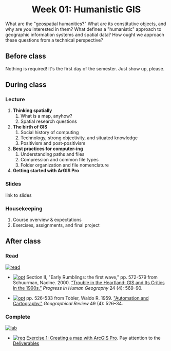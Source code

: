 <div align=center>

# Week 01: Humanistic GIS

</div>

What are the "geospatial humanities?" What are its constitutive objects, and why are *you* interested in them? What defines a "humanistic" approach to geographic information systems and spatial data? How ought we approach these questions from a technical perspective?

## Before class

Nothing is required! It's the first day of the semester. Just show up, please.

## During class

### Lecture

1. **Thinking spatially**
   1. What is a map, anyhow?
   2. Spatial research questions
2. **The birth of GIS**
   1. Social history of computing
   2. Technology, strong objectivity, and situated knowledge
   3. Positivism and post-positivism
3. **Best practices for computer-ing**
   1. Understanding paths and files
   2. Compression and common file types
   3. Folder organization and file nomenclature
4. **Getting started with ArGIS Pro**

### Slides

link to slides

### Housekeeping

1. Course overview & expectations
2. Exercises, assignments, and final project

## After class

### Read

[![read]][link]

* [![opt]][link] Section II, "Early Rumblings: the first wave," pp. 572-579 from Schuurman, Nadine. 2000. [“Trouble in the Heartland: GIS and Its Critics in the 1990s.”](https://doi.org/10.1191/030913200100189111) *Progress in Human Geography* 24 (4): 569–90.

* [![opt]][link] pp. 526-533 from Tobler, Waldo R. 1959. ["Automation and Cartography."](https://doi.org/10.2307/212211) *Geographical Review* 49 (4): 526–34.


### Complete

[![lab]][link]

* [![req]][link] [Exercise 1: Creating a map with ArcGIS Pro](./exercises/exercise1.md). Pay attention to the [Deliverables](./exercises/exercise1_basics-india.md#deliverables)

<!-------------------------------------[ Links ]
---------------------------------------->

[link]: #

<!---------------------------------[ Buttons ]--------------------------------->

[req]: https://img.shields.io/badge/REQUIRED-37a779?style=for-the-badge
[opt]: https://img.shields.io/badge/OPTIONAL-blue?style=for-the-badge
[read]: https://img.shields.io/badge/est._time-30_mins-blue
[lab]: https://img.shields.io/badge/est._time-up_to_4_hrs-blue